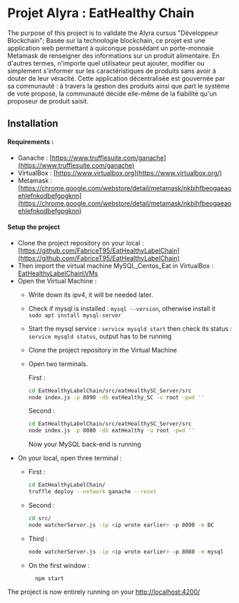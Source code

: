 # Projet Alyra : EatHealthy Chain
The purpose of this project is to validate the Alyra cursus "Développeur Blockchain";
Basée sur la technologie blockchain, ce projet est une application web permettant 
à quiconque possédant un porte-monnaie Metamask de renseigner des informations
sur un produit alimentaire. En d'autres termes, n'importe quel utilisateur peut ajouter,
modifier ou simplement s'informer sur les caractéristiques de produits sans avoir à
douter de leur véracité.
Cette application décentralisée est gouvernée par sa communauté : à travers la gestion des produits
ainsi que part le système de vote proposé, la communauté décide elle-même de la fiabilité qu'un
proposeur de produit saisit.


## Installation
#### Requirements :
- Ganache : [https://www.trufflesuite.com/ganache](https://www.trufflesuite.com/ganache)
- VirtualBox : [https://www.virtualbox.org](https://www.virtualbox.org/)
- Metamask : [https://chrome.google.com/webstore/detail/metamask/nkbihfbeogaeaoehlefnkodbefgpgknn](https://chrome.google.com/webstore/detail/metamask/nkbihfbeogaeaoehlefnkodbefgpgknn)

#### Setup the project
- Clone the project repository on your local : [https://github.com/FabriceT95/EatHealthyLabelChain](https://github.com/FabriceT95/EatHealthyLabelChain)
- Then import the virtual machine MySQL_Centos_Eat in VirtualBox : [EatHealthyLabelChain\VMs](https://github.com/FabriceT95/EatHealthyLabelChain\VMs)
- Open the Virtual Machine :
    - Write down its ipv4, it will be needed later.
    - Check if mysql is installed : ``mysql --version``, otherwise install it `` sudo apt install mysql-server``
    - Start the mysql service : ``service mysqld start`` then check its status : ``service mysqld status``, output has to be running
    - Clone the project repository in the Virtual Machine 
    - Open two terminals.
    
        First :
        ```bash 
        cd EatHealthyLabelChain/src/eatHealthySC_Server/src
        node index.js -p 8090 -db eatHealthy_SC -u root -pwd ''
        ```
      
       Second :
      ```bash 
      cd EatHealthyLabelChain/src/eatHealthySC_Server/src
      node index.js -p 8080 -db eatHealthy -u root -pwd ''
      ```
      Now your MySQL back-end is running
- On your local, open three terminal :  
    - First : 
        ```bash
        cd EatHealthyLabelChain/
        truffle deploy --network ganache --reset  
        ```

    - Second : 
        ```bash
        cd src/
        node watcherServer.js -ip <ip wrote earlier> -p 8090 -m BC
        ```
  
    - Third : 
        ```bash
        node watcherServer.js -ip <ip wrote earlier> -p 8080 -m mysql
         ```
      
    - On the first window : 
        ```bash
          npm start
         ```  
          
The project is now entirely running on your [http://localhost:4200/](http://localhost:4200/)
      
